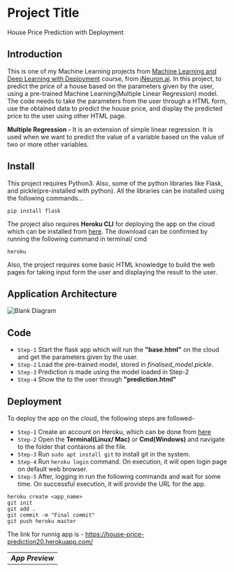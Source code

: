 # Project Title
House Price Prediction with Deployment

## Introduction
This is one of my Machine Learning projects from [Machine Learning and Deep Learning with Deployment](https://academy.ineuron.ai/machine-learning-masters.php) course, from [iNeuron.ai](https://academy.ineuron.ai/index.php). In this project, to predict the price of a house based on the parameters given by the user, using a pre-trained Machine Learning(Multiple Linear Regression) model. The code needs to take the parameters from the user through a HTML form, use the obtained data to predict the house price, and display the predicted price to the user using other HTML page.

**Multiple Regression -**  It is an extension of simple linear regression. It is used when we want to predict the value of a variable based on the value of two or more other variables.

## Install
This project requires Python3. Also, some of the python libraries like Flask, and pickle(pre-installed with python).
All the libraries can be installed using the following commands...
```
pip install flask
```
The project also requires **Heroku CLI** for deploying the app on the cloud which can be installed from [here](https://devcenter.heroku.com/articles/heroku-cli). The download can be confirmed by running the following command in terminal/ cmd<br>
```
heroku
``` 
Also, the project requires some basic HTML knowledge to build the web pages for taking input form the user and displaying the result to the user.

## Application Architecture
![Blank Diagram](https://user-images.githubusercontent.com/50728879/86828327-b7e16300-c0b0-11ea-8d2a-09257c71e524.png)

## Code
* `Step-1` Start the flask app which will run the **"base.html"** on the cloud and get the parameters given by the user.
* `Step-2` Load the pre-trained model, stored in *finalised_model.pickle*.
* `Step-3` Prediction is made using the model loaded in Step-2
* `Step-4` Show the  to the user through **"prediction.html"**

## Deployment

To deploy the app on the cloud, the following steps are followed-
* `Step-1` Create an account on Heroku, which can be done from [here](https://signup.heroku.com/t/platform?c=7013A000000ib1xQAA&gclid=Cj0KCQjwupD4BRD4ARIsABJMmZ_Ty2TKvICQqujWmS0-eRYP6KFCy_xgRz5SI-DXg2T9BevPhJ5fsGAaAlf7EALw_wcB)
* `Step-2` Open the **Terminal(Linux/ Mac)** or **Cmd(Windows)** and navigate to the folder that contaions all the file.
* `Step-3` Run ```sudo apt install git``` to install git in the system.
* `Step-4` Run ```heroku login``` command. On execution, it will open login page on default web browser.
* `Step-5` After, logging in run the following commands and wait for some time. On successful execution, it will provide the URL for the app.
```
heroku create <app_name>
git init
git add .
git commit -m "Final commit"
git push heroku master
``` 
The link for runnig app is - https://house-price-prediction20.herokuapp.com/

|  |
|:--:|
|***App Preview***|


